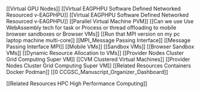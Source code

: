 

  [[Virtual GPU Nodes]]
  [[Virtual  EAGPHPU Software Defined Networked Resourced v-EAGPHPU]]
  [[Virtual  EAGPHPU Software Defined Networked Resourced v-EAGPHPU]]
  [[Parallel Virtual Machine PVM]]
  [[Can we use Use WebAssembly tech for task or Process or thread offloading to mobile browser sandboxes or Browser VMs]]
  [[Run that MPI version on my pc laptop machine multi-core]]
  [[MPI_Message Passing Interface]]
  [[Message Passing Interface MPI]]
  [[Mobile VMs]]
  [[Sandbox VMs]]
  [[Browser Sandbox VMs]]
  [[Dynamic Resource Allocation to VMs]]
  [[Provider Nodes Cluster Grid Computing Super VM]]
  [[CVM Clustered Virtual Machines]]
[[Provider Nodes Cluster Grid Computing Super VM]]
  [[Related Resources Containers Docker Podman]]
[[0 CCGSC_Manuscript_Organizer_Dashboard]]



[[Related Resources HPC  High Performance Computing]]



  
  
  